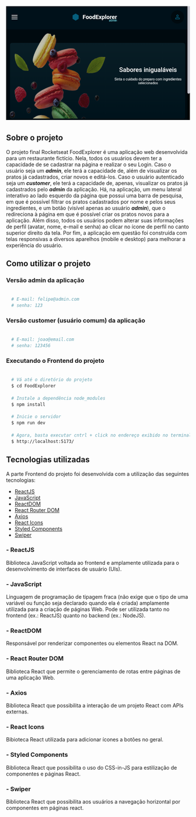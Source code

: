 <h1 align = "center">
  <img src = "./src/assets/Banner.png">
</h1>

## Sobre o projeto

O projeto final Rocketseat FoodExplorer é uma aplicação web desenvolvida para um restaurante fictício. Nela, todos os usuários devem ter a capacidade de se cadastrar na página e realizar o seu Login. Caso o usuário seja um ***admin***, ele terá a capacidade de, além de visualizar os pratos já cadastrados, criar novos e editá-los. Caso o usuário autenticado seja um ***customer***, ele terá a capacidade de, apenas, visualizar os pratos já cadastrados pelo ***admin*** da aplicação. Há, na aplicação, um menu lateral interativo ao lado esquerdo da página que possui uma barra de pesquisa, em que é possível filtrar os pratos cadastrados por nome e pelos seus ingredientes, e um botão (visível apenas ao usuário ***admin***), que o redireciona à página em que é possível criar os pratos novos para a aplicação. Além disso, todos os usuários podem alterar suas informações de perfil (avatar, nome, e-mail e senha) ao clicar no ícone de perfil no canto superior direito da tela. Por fim, a aplicação em questão foi construída com telas responsivas a diversos aparelhos (mobile e desktop) para melhorar a experiência do usuário.

## Como utilizar o projeto

### Versão admin da aplicação

```bash

  # E-mail: felipe@admin.com
  # senha: 123

```

### Versão customer (usuário comum) da aplicação

```bash

  # E-mail: joao@email.com
  # senha: 123456

```
 
### Executando o Frontend do projeto

```bash

  # Vá até o diretório do projeto
  $ cd FoodExplorer

  # Instale a dependência node_modules
  $ npm install

  # Inicie o servidor 
  $ npm run dev

  # Agora, basta executar cntrl + click no endereço exibido no terminal ou digitar no seu navegador de preferência:
  $ http://localhost:5173/

```

## Tecnologias utilizadas

A parte Frontend do projeto foi desenvolvida com a utilização das seguintes tecnologias:

- [ReactJS](https://react.dev/)
- [JavaScript]()
- [ReactDOM](https://www.npmjs.com/package/react-dom)
- [React Router DOM](https://www.npmjs.com/package/react-router-dom)
- [Axios](https://www.npmjs.com/package/axios)
- [React Icons](https://react-icons.github.io/react-icons/)
- [Styled Components](https://styled-components.com/)
- [Swiper](https://swiperjs.com/react)

### - ReactJS 

Biblioteca JavaScript voltada ao frontend e amplamente utilizada para o desenvolvimento de interfaces de usuário (UIs).

### - JavaScript

Linguagem de programação de tipagem fraca (não exige que o tipo de uma variável ou função seja declarado quando ela é criada) amplamente utilizada para a criação de páginas Web. Pode ser utilizada tanto no frontend (ex.: ReactJS) quanto no backend (ex.: NodeJS).

### - ReactDOM

Responsável por renderizar componentes ou elementos React na DOM.

### - React Router DOM

Biblioteca React que permite o gerenciamento de rotas entre páginas de uma aplicação Web.

### - Axios

Biblioteca React que possibilita a interação de um projeto React com APIs externas.

### - React Icons

Bibioteca React utilizada para adicionar ícones a botões no geral.

### - Styled Components

Biblioteca React que possibilita o uso do CSS-in-JS para estilização de componentes e páginas React.

### - Swiper

Biblioteca React que possibilita aos usuários a navegação horizontal por componentes em páginas react.